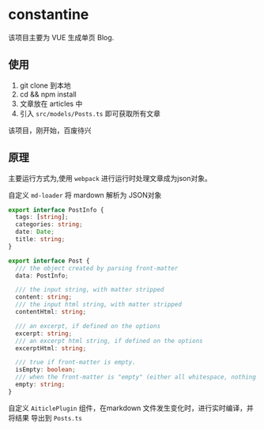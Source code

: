 # constantine

该项目主要为 VUE 生成单页 Blog.

## 使用

1. git clone 到本地
2. cd && npm install
3. 文章放在 articles 中
4. 引入 `src/models/Posts.ts` 即可获取所有文章

该项目，刚开始，百废待兴

## 原理

主要运行方式为,使用 `webpack` 进行运行时处理文章成为json对象。

自定义 `md-loader` 将 mardown 解析为 JSON对象

```ts
export interface PostInfo {
  tags: [string];
  categories: string;
  date: Date;
  title: string;
}

export interface Post {
  /// the object created by parsing front-matter
  data: PostInfo;

  /// the input string, with matter stripped
  content: string;
  /// the input html string, with matter stripped
  contentHtml: string;

  /// an excerpt, if defined on the options
  excerpt: string;
  /// an excerpt html string, if defined on the options
  excerptHtml: string;

  /// true if front-matter is empty.
  isEmpty: boolean;
  /// when the front-matter is "empty" (either all whitespace, nothing at all, or just comments and no data), the original string is set on this
  empty: string;
}
```

自定义 `AiticlePlugin` 组件，在markdown 文件发生变化时，进行实时编译，并将结果 导出到 `Posts.ts`